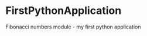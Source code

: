 FirstPythonApplication
======================

Fibonacci numbers module - my first python application